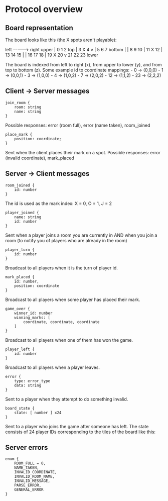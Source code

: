 
Protocol overview
====

Board representation
----

The board looks like this (the X spots aren't playable):

left -----> right     upper
                        |
    0  1  2    top      |
    3  X  4     v       |
    5  6  7   bottom    |
                        |
    8  9  10            |
    11 X  12            |
    13 14 15            |
                        |
    16 17 18            |
    19 X  20            v
    21 22 23          lower

The board is indexed from left to right (x), from upper to lower (y), and from top to bottom (z). Some example id to coordinate mappings:
    - 0 -> (0,0,0)
    - 1 -> (0,0,1)
    - 3 -> (1,0,0)
    - 4 -> (1,0,2)
    - 7 -> (2,0,2)
    - 12 -> (1,1,2)
    - 23 -> (2,2,2)

Client -> Server messages
----

    join_room {
        room: string
        name: string
    }

Possible responses: error (room full), error (name taken), room_joined

    place_mark {
        position: coordinate;
    }

Sent when the client places their mark on a spot. Possible responses: error (invalid coordinate), mark_placed

Server -> Client messages
----

    room_joined {
        id: number
    }

The id is used as the mark index: X = 0, O = 1, J = 2

    player_joined {
        name: string
        id: number
    }

Sent when a player joins a room you are currently in AND when you join a room (to notify you of players who are already in the room)

    player_turn {
        id: number
    }

Broadcast to all players when it is the turn of player id.

    mark_placed {
        id: number,
        position: coordinate
    }

Broadcast to all players when some player has placed their mark.

    game_over {
        winner_id: number
        winning_marks: [
            coordinate, coordinate, coordinate
        ]
    }

Broadcast to all players when one of them has won the game.

    player_left {
        id: number
    }

Broadcast to all players when a player leaves.

    error {
        type: error_type
        data: string
    }

Sent to a player when they attempt to do something invalid.

    board_state {
        state: [ number ] x24
    }

Sent to a player who joins the game after someone has left. The state consists of 24 player IDs corresponding to the tiles of the board like this:

Server errors
----

    enum {
        ROOM_FULL = 0,
        NAME_TAKEN,
        INVALID_COORDINATE,
        INVALID_ROOM_NAME,
        INVALID_MESSAGE,
        PARSE_ERROR,
        GENERAL_ERROR
    }
